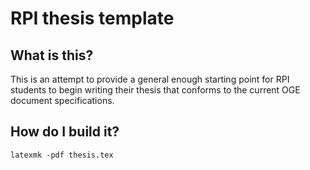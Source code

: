 # RPI thesis template

## What is this?
This is an attempt to provide a general enough starting point
for RPI students to begin writing their thesis that conforms
to the current OGE document specifications.

## How do I build it?
```
latexmk -pdf thesis.tex
```
